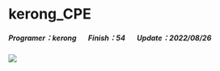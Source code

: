 # kerong_CPE
##### Programer：kerong &nbsp;&nbsp;&nbsp;&nbsp;&nbsp;&nbsp;Finish：54 &nbsp;&nbsp;&nbsp;&nbsp;&nbsp;&nbsp;Update：2022/08/26
![](https://i.imgur.com/4EpA1ZN.gif)
